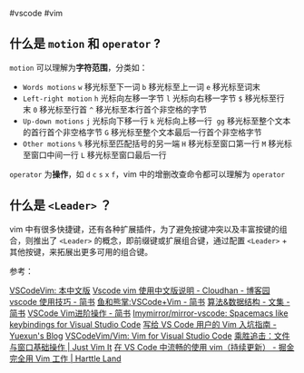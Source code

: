 #vscode #vim

## 什么是 `motion` 和 `operator` ?

`motion` 可以理解为**字符范围**，分类如： 
- `Words motions` `w` 移光标至下一词 `b` 移光标至上一词 `e` 移光标至词末 
- `Left-right motion` `h` 光标向左移一字节 `l` 光标向右移一字节 `$` 移光标至行末 `0` 移光标至行首 `^` 移光标至本行首个非空格的字节 
- `Up-down motions` `j` 光标向下移一行 `k` 光标向上移一行  `gg` 移光标至整个文本的首行首个非空格字节 `G` 移光标至整个文本最后一行首个非空格字节 
- `Other motions` `%` 移光标至匹配括号的另一端 `H` 移光标至窗口第一行 `M` 移光标至窗口中间一行 `L` 移光标至窗口最后一行

`operator` 为**操作**，如 `d` `c` `s` `x` `f`，vim 中的增删改查命令都可以理解为 `operator`

## 什么是 `<Leader>` ？

vim 中有很多快捷键，还有各种扩展插件，为了避免按键冲突以及丰富按键的组合，则推出了 `<Leader>` 的概念，即前缀键或扩展组合键，通过配置 `<Leader>` + 其他按键，来拓展出更多可用的组合键。

参考：

[VSCodeVim: 本中文版](https://github.com/ugvibib/VSCodeVim-zh_cn)
[Vscode vim 使用中文版说明 - Cloudhan - 博客园](https://www.cnblogs.com/cloudhan/p/17036297.html)
[vscode 使用技巧 - 简书](https://www.jianshu.com/p/afafce82ab1b)
[鱼和熊掌:VSCode+Vim - 简书](https://www.jianshu.com/p/41c759d543b7)
[算法&数据结构 - 文集 - 简书](https://www.jianshu.com/nb/134966)
[VSCode Vim进阶操作 - 简书](https://www.jianshu.com/p/cbfa86c8d8a5)
[Imymirror/mirror-vscode: Spacemacs like keybindings for Visual Studio Code](https://github.com/Imymirror/mirror-vscode)
[写给 VS Code 用户的 Vim 入坑指南 - Yuexun's Blog](https://www.yuexun.me/blog/the-vim-guide-for-vs-code-users)
[VSCodeVim/Vim: Vim for Visual Studio Code](https://github.com/VSCodeVim/Vim/#key-remapping)
[乘胜追击：文件与窗口基础操作 | Just Vim It](https://vim.nauxscript.com/vscode/day-19.html)
[在 VS Code 中流畅的使用 vim（持续更新） - 掘金](https://juejin.cn/post/7134701599833882655)
[完全用 Vim 工作 | Harttle Land](https://harttle.land/vim-practice.html)